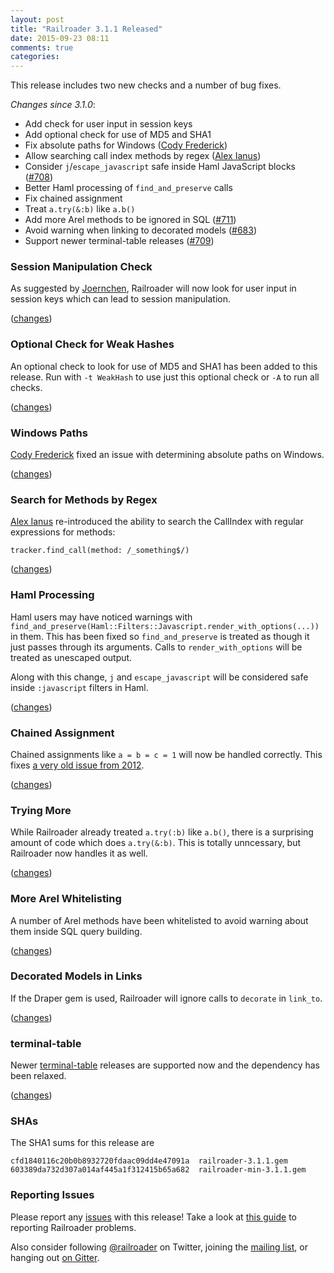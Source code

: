 ```yaml
---
layout: post
title: "Railroader 3.1.1 Released"
date: 2015-09-23 08:11
comments: true
categories: 
---
```


This release includes two new checks and a number of bug fixes.

*Changes since 3.1.0*:

* Add check for user input in session keys
* Add optional check for use of MD5 and SHA1
* Fix absolute paths for Windows ([Cody Frederick](https://github.com/spcoder))
* Allow searching call index methods by regex ([Alex Ianus](https://github.com/aianus))
* Consider `j`/`escape_javascript` safe inside Haml JavaScript blocks ([#708](https://github.com/presidentbeef/railroader/issues/708))
* Better Haml processing of `find_and_preserve` calls
* Fix chained assignment
* Treat `a.try(&:b)` like `a.b()`
* Add more Arel methods to be ignored in SQL ([#711](https://github.com/presidentbeef/railroader/issues/711))
* Avoid warning when linking to decorated models ([#683](https://github.com/presidentbeef/railroader/issues/683))
* Support newer terminal-table releases ([#709](https://github.com/presidentbeef/railroader/issues/709))

### Session Manipulation Check

As suggested by [Joernchen](https://twitter.com/joernchen), Railroader will now look for user input in session keys which can lead to session manipulation.

([changes](https://github.com/presidentbeef/railroader/pull/720))

### Optional Check for Weak Hashes

An optional check to look for use of MD5 and SHA1 has been added to this release. Run with `-t WeakHash` to use just this optional check or `-A` to run all checks.

([changes](https://github.com/presidentbeef/railroader/pull/722))

### Windows Paths

[Cody Frederick](https://github.com/spcoder) fixed an issue with determining absolute paths on Windows.

([changes](https://github.com/presidentbeef/railroader/pull/714))

### Search for Methods by Regex

[Alex Ianus](https://github.com/aianus) re-introduced the ability to search the CallIndex with regular expressions for methods:

    tracker.find_call(method: /_something$/)

([changes](https://github.com/presidentbeef/railroader/pull/710))

### Haml Processing

Haml users may have noticed warnings with `find_and_preserve(Haml::Filters::Javascript.render_with_options(...))` in them. This has been fixed so `find_and_preserve` is treated as though it just passes through its arguments. Calls to `render_with_options` will be treated as unescaped output. 

Along with this change, `j` and `escape_javascript` will be considered safe inside `:javascript` filters in Haml.

([changes](https://github.com/presidentbeef/railroader/pull/716))

### Chained Assignment

Chained assignments like `a = b = c = 1` will now be handled correctly. This fixes [a very old issue from 2012](https://stackoverflow.com/questions/11314450/how-to-secure-link-to-variable-cross-site-scripting-vulnerabilities).

([changes](https://github.com/presidentbeef/railroader/pull/718))

### Trying More

While Railroader already treated `a.try(:b)` like `a.b()`, there is a surprising amount of code which does `a.try(&:b)`. This is totally unncessary, but Railroader now handles it as well.

([changes](https://github.com/presidentbeef/railroader/pull/717))

### More Arel Whitelisting

A number of Arel methods have been whitelisted to avoid warning about them inside SQL query building.

([changes](https://github.com/presidentbeef/railroader/pull/719))

### Decorated Models in Links

If the Draper gem is used, Railroader will ignore calls to `decorate` in `link_to`.

([changes](https://github.com/presidentbeef/railroader/pull/721))

### terminal-table

Newer [terminal-table](https://github.com/tj/terminal-table) releases are supported now and the dependency has been relaxed.

([changes](https://github.com/presidentbeef/railroader/pull/712))

### SHAs

The SHA1 sums for this release are

    cfd1840116c20b0b8932720fdaac09dd4e47091a  railroader-3.1.1.gem
    603389da732d307a014af445a1f312415b65a682  railroader-min-3.1.1.gem

### Reporting Issues

Please report any [issues](https://github.com/presidentbeef/railroader/issues) with this release! Take a look at [this guide](https://github.com/presidentbeef/railroader/wiki/How-to-Report-a-Railroader-Issue) to reporting Railroader problems.

Also consider following [@railroader](https://twitter.com/railroader) on Twitter, joining the [mailing list](http://railroaderscanner.org/contact/), or hanging out [on Gitter](https://gitter.im/presidentbeef/railroader).
